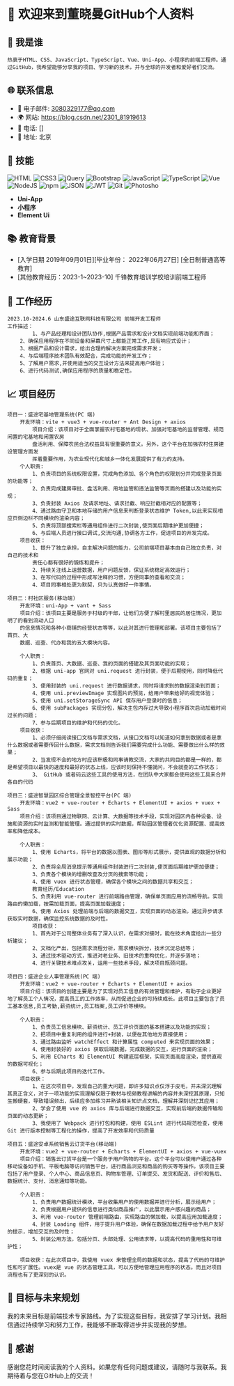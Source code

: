 # 👋 欢迎来到董晓曼GitHub个人资料

## 👤 我是谁

	热衷于HTML、CSS、JavaScript、TypeScript、Vue、Uni-App、小程序的前端工程师。通过GitHub，我希望能够分享我的项目、学习新的技术，并与全球的开发者和爱好者们交流。

## 🌐 联系信息

- 📧 电子邮件: 3080329177@qq.com
- 🌍 网站: https://blog.csdn.net/2301_81919613
- 📱 电话: []
- 📍 地址: 北京

## 🔧 技能
![HTML](https://ziadoua.github.io/m3-Markdown-Badges/badges/HTML/html1.svg)
![CSS3](https://ziadoua.github.io/m3-Markdown-Badges/badges/CSS/css1.svg)
![jQuery](https://ziadoua.github.io/m3-Markdown-Badges/badges/jQuery/jquery1.svg)
![Bootstrap](https://ziadoua.github.io/m3-Markdown-Badges/badges/Bootstrap/bootstrap1.svg)
![JavaScript](https://ziadoua.github.io/m3-Markdown-Badges/badges/Javascript/javascript1.svg)
![TypeScript](https://ziadoua.github.io/m3-Markdown-Badges/badges/TypeScript/typescript1.svg)
![Vue](https://ziadoua.github.io/m3-Markdown-Badges/badges/Vue/vue1.svg)
![NodeJS](https://ziadoua.github.io/m3-Markdown-Badges/badges/NodeJS/nodejs1.svg)
![npm](https://ziadoua.github.io/m3-Markdown-Badges/badges/npm/npm1.svg)
![JSON](https://ziadoua.github.io/m3-Markdown-Badges/badges/JSON/json1.svg)
![JWT](https://ziadoua.github.io/m3-Markdown-Badges/badges/JWT/jwt1.svg)
![Git](https://ziadoua.github.io/m3-Markdown-Badges/badges/Git/git1.svg)
![Photosho](https://ziadoua.github.io/m3-Markdown-Badges/badges/Photoshop/photoshop1.svg)

+ **Uni-App**
+ **小程序**
+ **Element Ui**

## 📚 教育背景

- [入学日期 2019年09月01日][毕业年份： 2022年06月27日] [全日制普通高等教育]
- [其他教育经历：2023-1~2023-10] 千锋教育培训学校培训前端工程师

## 💼 工作经历
	2023.10-2024.6 山东盛途互联网科技有限公司 前端开发工程师
	工作描述：
	        1、与产品经理和设计团队协作,根据产品需求和设计文档实现前端功能和界面；
		2、确保应用程序在不同设备和屏幕尺寸上都能正常工作,具有响应式设计；
		3、根据产品和设计需求，给出合理的解决方案完成需求开发；
		4、与后端程序技术团队有效配合，完成功能的开发工作；
		5、了解用户需求,并使用适当的交互设计方法来提高用户体验；
		6、进行代码测试,确保应用程序的质量和稳定性。

## 📈 项目经历
	项目一：盛途宅基地管理系统(PC 端)
		开发环境：vite + vue3 + vue-router + Ant Design + axios
			项目介绍：该项目对于全面掌握农村宅基地的现状、加强对宅基地的监督管理、规范闲置的宅基地和闲置农房
			盘活利用、保障农民合法权益具有很重要的意义。另外，这个平台在加强农村住房建设管理方面发
			挥着重要作用，为农业现代化和城乡一体化发展提供了有力的支持。
		个人职责: 
			1、负责项目的系统权限设置，完成角色添加、各个角色的权限划分并完成登录页面的功能等；
			2、负责完成建房审批、盘活利用、用地监管和违法监管等页面的搭建以及功能的实现；
			3、负责封装 Axios 及请求地址、请求拦截、响应拦截相对应的配置等；
			4、通过路由守卫和本地存储的用户信息来判断登录状态维护 Token,以此来实现相应页侧边栏不同模块的渲染内容；
			5、负责将顶部搜索栏等通用组件进行二次封装,使页面后期维护更加便捷；
			6、与后端人员进行接口调试,交流沟通,协调各方工作，促进项目的开发完成。
		项目收获：
			1、提升了独立承担，自主解决问题的能力，公司前端项目基本由自己独立负责，对自己的技术和
			责任心都有很好的锻炼和提升；
			2、持续关注线上运营数据，用户问题反馈，保证系统稳定高效运行；
			3、在写代码的过程中形成写注释的习惯，方便同事的查看和交流；
			4、项目同事相处更为默契，只为认真做好一件事情。
			
	项目二：村社区服务(移动端)
		开发环境：uni-App + vant + Sass
		项目介绍：该项目主要是服务于村级的干部，让他们方便了解村里居民的居住情况，更加明了的看到流动人口
		的信息情况和各种小商铺的经营状态等等，以此对其进行管理和部署。该项目主要包括了首页、大
		数据、巡查、代办和我的五大模块内容。
	
		个人职责：
			1、负责首页、大数据、巡查、我的页面的搭建及其页面功能的实现；
			2、根据 uni-app 官网对 uni.request 进行封装，便于后期使用，同时降低代码的重复；
			3、使用封装的 uni.request 进行数据请求，同时将请求到的数据渲染到页面；
			4、使用 uni.previewImage 实现图片的预览，给用户带来给好的视觉体验；
			5、使用 uni.setStorageSync API 保存用户登录时的信息；
			6、使用 subPackages 实现分包，解决主包内存过大导致小程序首次启动加载时间过长的问题；
			7、参与后期项目的维护和代码的优化。
		项目收获：
			1、必须仔细阅读接口文档与需求文档，从接口文档可以知道如何拿到数据或者是拿什么数据或者需要传回什么数据，需求文档则告诉我们需要完成什么功能、需要做出什么样的效果；
			2、当发现不会的地方时应该积极和同事请教交流，大家的共同目的都是一样的，都是希望项目以最快的速度和最好的状态上线，应该时刻保持不懂就问，不会就查的工作状态；
			3、 GitHub 或者码云这些工具的使用方法，在团队中大家都会使用这些工具来合并各自的代码
			
	项目三：盛途智慧园区综合管理全景智控平台(PC 端)
		开发环境：vue2 + vue-router + Echarts + ElementUI + axios + vuex + Sass
		项目介绍：该项目通过物联网、云计算、大数据等技术手段，实现对园区内各种设备、设施和资源的实时监测和智能管理。通过提供的实时数据，帮助园区管理者优化资源配置、提高效率和降低成本。
		
		个人职责：
			1、使用 Echarts，将平台的数据以图表、图形等形式展示，提供直观的数据分析和展示功能；
			2、负责将全局消息提示等通用组件封装进行二次封装,使页面后期维护更加便捷；
			3、负责各个模块的增删改查及分页的搜索等功能；
			4、使用 vuex 进行状态管理，确保各个模块之间的数据共享和交互；
			教育经历/Education
			5、负责利用 vue-router 进行前端路由管理，确保单页面应用的流畅导航。实现路由的懒加载，按需加载页面，提高页面加载速度；
			6、使用 Axios 处理前端与后端的数据交互，实现页面的动态渲染。通过异步请求获取实时数据，确保监控系统数据的及时性。
			项目收获：
			1、首先对于公司整体业务有了深入认识，在需求对接时，能在技术角度给出一些分析建议；
			2、文档化产出，包括需求流程分析，需求模块拆分，技术沉淀总结等；
			3、通过技术驱动方式，推进对老业务、旧技术的重构优化，并逐步落地；
			4、进行关键技术难点攻关，运用一些技术手段，解决项目瓶颈问题。
			
	项目四：盛途企业人事管理系统(PC 端)
		开发环境：vue2 + vue-router + Echarts + ElementUI + axios
		项目介绍：该项目的创建主要是为了实现对员工信息的有效管理和维护，有助于企业更好地了解员工个人情况，提高员工的工作效率，从而促进企业的可持续成长。此项目主要包含了员工基本信息,员工考勤,薪资统计,员工档案,员工评价等模块。
		
		个人职责：
			1、负责员工信息模块、薪资统计、员工评价页面的基本搭建以及功能的实现；
			2、把项目中重复利用的组件进行+封装，以便在其他地方直接使用；
			3、通过路由监听 watchEffect 和计算属性 computed 来实现页面的效果；
			4、使用封装好的 axios 获取后端数据，完成数据的交互，进行页面的渲染；
			5、利用 ECharts 和 ElementUI 构建底层框架，实现页面高度渲染，提供直观的数据可视化；
			6、参与后期此项目的迭代工作。
		项目收获：
			1、在这次项目中，发现自己的重大问题，即许多知识点仅浮于皮毛，并未深沉理解其真正含义，对于一项功能的实现理解仅限于教材与视频教程讲解的内容并未深挖其原理，只知生搬硬套，导致错误频出，后续应多加练习并熟读相关知识点文档，理解并深刻记忆其应用；
			2、学会了使用 vue 的 axios 库与后端进行数据交互，实现前后端的数据传输和页面的动态更新；
			3、我使用了 Webpack 进行打包和构建，使用 ESLint 进行代码规范检查，使用Git 进行版本控制等工程化的操作，提高了开发效率和代码质量
	
	项目五：盛途安卓系统销售云订货平台(移动端)
		开发环境：vue2 + vue-router + Echarts + ElementUI + axios + vue-vuex
		项目介绍：销售云订货平台是一个服务于用户购物的平台。这个平台可以使用户通过各种移动设备如手机、平板电脑等访问销售平台，进行商品浏览和商品的购买等等操作。该项目主要包括了用户登录、个人中心、商品信息页、购物车管理、订单提交、发货和配送、评价和售后、数据统计、支付、消息通知等功能。
		
		个人职责：
			1、负责用户数据统计模块，平台收集用户的使用数据并进行分析，展示给用户；
			2、负责根据用户提供的信息进行类似商品推广，以此展示用户感兴趣的商品；
			3、利用 vue-router 管理前端路由，实现路由的懒加载，以提高应用加载速度；
			4、封装 Loading 组件，用于提升用户体验，确保在数据加载过程中给予用户友好的提示，增加交互的及时性；
			5、封装公用方法，包括分页、头部处理、公用请求等，以提高代码的重用性和可维护性；
	
		项目收获：在此次项目中，我使用 vuex 来管理全局的数据和状态，提高了代码的可维护性和可扩展性。vuex是 vue 的状态管理工具，可以方便地管理应用程序的状态。而且对项目流程也有了更深刻的认识。

## 🎯 目标与未来规划

我的未来目标是前端技术专家路线。为了实现这些目标，我安排了学习计划。我相信通过持续学习和努力工作，我能够不断取得进步并实现我的梦想。

## 🎉 感谢

感谢您花时间阅读我的个人资料。如果您有任何问题或建议，请随时与我联系。我期待着与您在GitHub上的交流！
